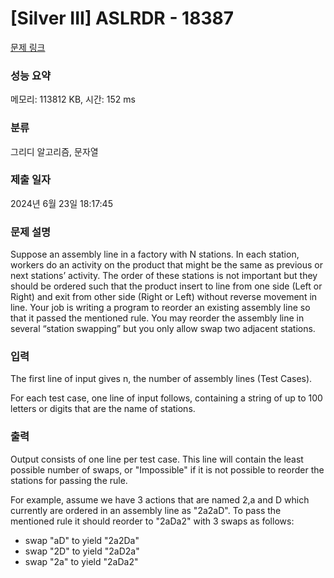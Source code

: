 # [Silver III] ASLRDR - 18387 

[문제 링크](https://www.acmicpc.net/problem/18387) 

### 성능 요약

메모리: 113812 KB, 시간: 152 ms

### 분류

그리디 알고리즘, 문자열

### 제출 일자

2024년 6월 23일 18:17:45

### 문제 설명

<p>Suppose an assembly line in a factory with N stations. In each station, workers do an activity on the product that might be the same as previous or next stations’ activity. The order of these stations is not important but they should be ordered such that the product insert to line from one side (Left or Right) and exit from other side (Right or Left) without reverse movement in line. Your job is writing a program to reorder an existing assembly line so that it passed the mentioned rule. You may reorder the assembly line in several “station swapping” but you only allow swap two adjacent stations.</p>

### 입력 

 <p>The first line of input gives n, the number of assembly lines (Test Cases).</p>

<p>For each test case, one line of input follows, containing a string of up to 100 letters or digits that are the name of stations.</p>

### 출력 

 <p>Output consists of one line per test case. This line will contain the least possible number of swaps, or "Impossible" if it is not possible to reorder the stations for passing the rule.</p>

<p>For example, assume we have 3 actions that are named 2,a and D which currently are ordered in an assembly line as "2a2aD". To pass the mentioned rule it should reorder to "2aDa2" with 3 swaps as follows:</p>

<ul>
	<li>swap "aD" to yield "2a2Da"</li>
	<li>swap "2D" to yield "2aD2a"</li>
	<li>swap "2a" to yield "2aDa2"</li>
</ul>

